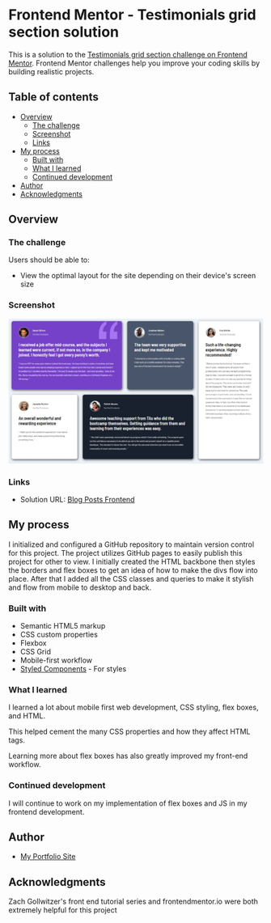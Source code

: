 # Frontend Mentor - Testimonials grid section solution

This is a solution to the [Testimonials grid section challenge on Frontend Mentor](https://www.frontendmentor.io/challenges/testimonials-grid-section-Nnw6J7Un7). Frontend Mentor challenges help you improve your coding skills by building realistic projects. 

## Table of contents

- [Overview](#overview)
  - [The challenge](#the-challenge)
  - [Screenshot](#screenshot)
  - [Links](#links)
- [My process](#my-process)
  - [Built with](#built-with)
  - [What I learned](#what-i-learned)
  - [Continued development](#continued-development)
- [Author](#author)
- [Acknowledgments](#acknowledgments)


## Overview

### The challenge

Users should be able to:

- View the optimal layout for the site depending on their device's screen size

### Screenshot

![](./screenshot.jpg)


### Links

- Solution URL: [Blog Posts Frontend](https://taylor1038.github.io/blog-posts-frontend/)


## My process

I initialized and configured a GitHub repository to maintain version control for this project. The project utilizes GitHub pages to easily publish this project for other to view. I initially created the HTML backbone then styles the borders and flex boxes to get an idea of how to make the divs flow into place. After that I added all the CSS classes and queries to make it stylish and flow from mobile to desktop and back.

### Built with

- Semantic HTML5 markup
- CSS custom properties
- Flexbox
- CSS Grid
- Mobile-first workflow
- [Styled Components](https://styled-components.com/) - For styles


### What I learned

I learned a lot about mobile first web development, CSS styling, flex boxes, and HTML.

This helped cement the many CSS properties and how they affect HTML tags.

Learning more about flex boxes has also greatly improved my front-end workflow. 

### Continued development


I will continue to work on my implementation of flex boxes and JS in my frontend development.


## Author

- [My Portfolio Site](https://www.stephen.photography/portfolio)


## Acknowledgments


Zach Gollwitzer's front end tutorial series and frontendmentor.io were both extremely helpful for this project
